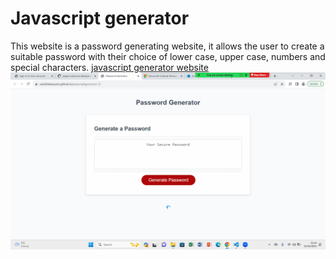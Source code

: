 # Javascript generator 
This website is a password generating website, it allows the user to create a suitable password with their choice of lower case, upper case, numbers and special characters.
[javascript generator website](https://nastehahassann.github.io/javascriptgenerstor-3/)
[![screenshot of a password generating website](Screenshot.png)](https://nastehahassann.github.io/javascriptgenerstor-3/)
